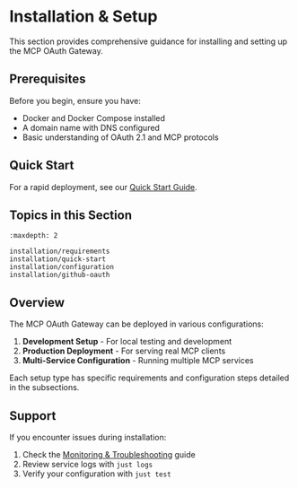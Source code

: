 # Installation & Setup

This section provides comprehensive guidance for installing and setting up the MCP OAuth Gateway.

## Prerequisites

Before you begin, ensure you have:

- Docker and Docker Compose installed
- A domain name with DNS configured
- Basic understanding of OAuth 2.1 and MCP protocols

## Quick Start

For a rapid deployment, see our [Quick Start Guide](installation/quick-start.md).

## Topics in this Section

```{toctree}
:maxdepth: 2

installation/requirements
installation/quick-start
installation/configuration
installation/github-oauth
```

## Overview

The MCP OAuth Gateway can be deployed in various configurations:

1. **Development Setup** - For local testing and development
2. **Production Deployment** - For serving real MCP clients
3. **Multi-Service Configuration** - Running multiple MCP services

Each setup type has specific requirements and configuration steps detailed in the subsections.

## Support

If you encounter issues during installation:

1. Check the [Monitoring & Troubleshooting](usage/monitoring.md) guide
2. Review service logs with `just logs`
3. Verify your configuration with `just test`